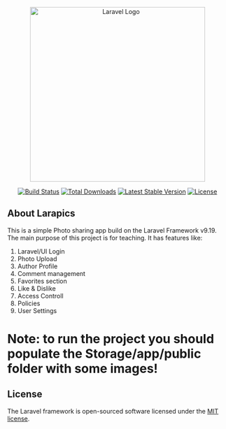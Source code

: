 <p align="center"><a href="https://laravel.com" target="_blank"><img src="https://raw.githubusercontent.com/laravel/art/master/logo-lockup/5%20SVG/2%20CMYK/1%20Full%20Color/laravel-logolockup-cmyk-red.svg" width="400" alt="Laravel Logo"></a></p>

<p align="center">
<a href="https://github.com/laravel/framework/actions"><img src="https://github.com/laravel/framework/workflows/tests/badge.svg" alt="Build Status"></a>
<a href="https://packagist.org/packages/laravel/framework"><img src="https://img.shields.io/packagist/dt/laravel/framework" alt="Total Downloads"></a>
<a href="https://packagist.org/packages/laravel/framework"><img src="https://img.shields.io/packagist/v/laravel/framework" alt="Latest Stable Version"></a>
<a href="https://packagist.org/packages/laravel/framework"><img src="https://img.shields.io/packagist/l/laravel/framework" alt="License"></a>
</p>

## About Larapics
This is a simple Photo sharing app build on the Laravel Framework v9.19. The main purpose of this project is for teaching.
It has features like:

1) Laravel/UI Login
2) Photo Upload
3) Author Profile
4) Comment management
5) Favorites section
6) Like & Dislike
7) Access Controll
8) Policies
9) User Settings


# Note: to run the project you should populate the Storage/app/public folder with some images!
## License

The Laravel framework is open-sourced software licensed under the [MIT license](https://opensource.org/licenses/MIT).
